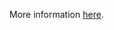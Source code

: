 More information [here](https://docs.prismacloud.io/en/enterprise-edition/policy-reference/aws-policies/aws-logging-policies/bc-aws-2-39).
